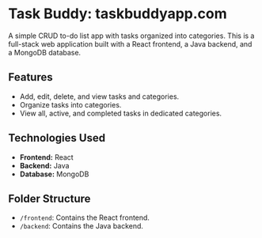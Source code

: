 # Task Buddy: taskbuddyapp.com

A simple CRUD to-do list app with tasks organized into categories. This is a full-stack web application built with a React frontend, a Java backend, and a MongoDB database.

## Features
- Add, edit, delete, and view tasks and categories.
- Organize tasks into categories.
- View all, active, and completed tasks in dedicated categories.

## Technologies Used
- **Frontend:** React 
- **Backend:** Java 
- **Database:** MongoDB

## Folder Structure
- `/frontend`: Contains the React frontend.
- `/backend`: Contains the Java backend.
